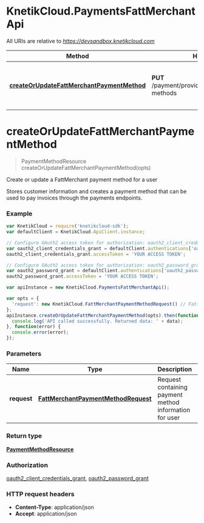 # KnetikCloud.PaymentsFattMerchantApi

All URIs are relative to *https://devsandbox.knetikcloud.com*

Method | HTTP request | Description
------------- | ------------- | -------------
[**createOrUpdateFattMerchantPaymentMethod**](PaymentsFattMerchantApi.md#createOrUpdateFattMerchantPaymentMethod) | **PUT** /payment/provider/fattmerchant/payment-methods | Create or update a FattMerchant payment method for a user


<a name="createOrUpdateFattMerchantPaymentMethod"></a>
# **createOrUpdateFattMerchantPaymentMethod**
> PaymentMethodResource createOrUpdateFattMerchantPaymentMethod(opts)

Create or update a FattMerchant payment method for a user

Stores customer information and creates a payment method that can be used to pay invoices through the payments endpoints.

### Example
```javascript
var KnetikCloud = require('knetikcloud-sdk');
var defaultClient = KnetikCloud.ApiClient.instance;

// Configure OAuth2 access token for authorization: oauth2_client_credentials_grant
var oauth2_client_credentials_grant = defaultClient.authentications['oauth2_client_credentials_grant'];
oauth2_client_credentials_grant.accessToken = 'YOUR ACCESS TOKEN';

// Configure OAuth2 access token for authorization: oauth2_password_grant
var oauth2_password_grant = defaultClient.authentications['oauth2_password_grant'];
oauth2_password_grant.accessToken = 'YOUR ACCESS TOKEN';

var apiInstance = new KnetikCloud.PaymentsFattMerchantApi();

var opts = { 
  'request': new KnetikCloud.FattMerchantPaymentMethodRequest() // FattMerchantPaymentMethodRequest | Request containing payment method information for user
};
apiInstance.createOrUpdateFattMerchantPaymentMethod(opts).then(function(data) {
  console.log('API called successfully. Returned data: ' + data);
}, function(error) {
  console.error(error);
});

```

### Parameters

Name | Type | Description  | Notes
------------- | ------------- | ------------- | -------------
 **request** | [**FattMerchantPaymentMethodRequest**](FattMerchantPaymentMethodRequest.md)| Request containing payment method information for user | [optional] 

### Return type

[**PaymentMethodResource**](PaymentMethodResource.md)

### Authorization

[oauth2_client_credentials_grant](../README.md#oauth2_client_credentials_grant), [oauth2_password_grant](../README.md#oauth2_password_grant)

### HTTP request headers

 - **Content-Type**: application/json
 - **Accept**: application/json

